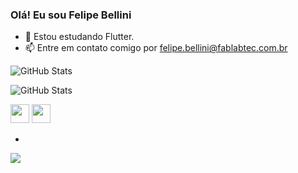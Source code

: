 ### Olá! Eu sou Felipe Bellini

- 🌱 Estou estudando Flutter.
- 📫 Entre em contato comigo por felipe.bellini@fablabtec.com.br

<!--![GitHub Stats](https://github-readme-stats.vercel.app/api?username=FelipeKing&theme=github_dark)-->
![GitHub Stats](https://github-readme-stats.vercel.app/api?username=FelipeKing&bg_color=000000&show_icons=true&title_color=fff700&border_radius=10&border_color=eefc68&text_color=FFFFFF&icon_color=eefc68)

![GitHub Stats](https://github-readme-stats.vercel.app/api/top-langs/?username=FelipeKing&bg_color=000000&border_radius=10&border_color=eefc68&text_color=FFFFFF&icon_color=eefc68&title_color=fff700)

<img src="https://cdn.jsdelivr.net/gh/devicons/devicon/icons/flutter/flutter-original.svg" width="30" height="30" />  <img src="https://cdn.jsdelivr.net/gh/devicons/devicon/icons/dart/dart-original.svg" width="30" height="30"/>

-
<a href="https://www.linkedin.com/in/felipe-bellini-93bb451a1/" target="_blank"><img src="https://img.shields.io/badge/-LinkedIn-%230077B5?style=for-the-badge&logo=linkedin&logoColor=white" target="_blank"></a>
<!--

https://www.youtube.com/watch?v=TsaLQAetPLU&ab_channel=RafaellaBallerini

**FelipeKing/FelipeKing** is a ✨ _special_ ✨ repository because its `README.md` (this file) appears on your GitHub profile.

Here are some ideas to get you started:

- 🔭 I’m currently working on ...
- 🌱 I’m currently learning ...
- 👯 I’m looking to collaborate on ...
- 🤔 I’m looking for help with ...
- 💬 Ask me about ...
- 📫 How to reach me: ...
- 😄 Pronouns: ...
- ⚡ Fun fact: ...

for more icons: https://emojipedia.org/
https://devicon.dev/
-->
